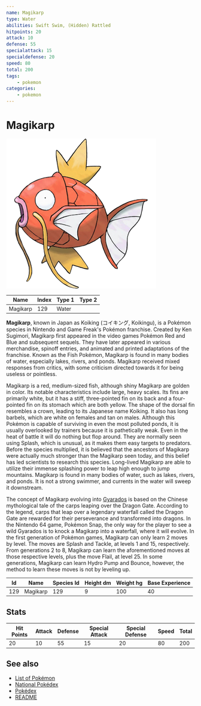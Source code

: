 ```yaml
---
name: Magikarp
type: Water
abilities: Swift Swim, (Hidden) Rattled
hitpoints: 20
attack: 10
defense: 55
specialattack: 15
specialdefense: 20
speed: 80
total: 200
tags:
    - pokemon
categories:
    - pokemon
---
```


# Magikarp


![Magikarp](images/129.png)

| **Name** | **Index** | **Type 1** | **Type 2** |
|----|----|----|----|
| Magikarp | 129 | Water  |  |

**Magikarp**, known in Japan as Koiking (&#x30b3;&#x30a4;&#x30ad;&#x30f3;&#x30b0;, Koikingu), is a Pok&#x00e9;mon species in Nintendo and Game Freak's Pok&#x00e9;mon franchise. Created by Ken Sugimori, Magikarp first appeared in the video games Pok&#x00e9;mon Red and Blue and subsequent sequels. They have later appeared in various merchandise, spinoff entries, and animated and printed adaptations of the franchise. Known as the Fish Pok&#x00e9;mon, Magikarp is found in many bodies of water, especially lakes, rivers, and ponds. Magikarp received mixed responses from critics, with some criticism directed towards it for being useless or pointless.

Magikarp is a red, medium-sized fish, although shiny Magikarp are golden in color. Its notable characteristics include large, heavy scales. Its fins are primarily white, but it has a stiff, three-pointed fin on its back and a four-pointed fin on its stomach which are both yellow. The shape of the dorsal fin resembles a crown, leading to its Japanese name Koiking. It also has long barbels, which are white on females and tan on males. Although this Pok&#x00e9;mon is capable of surviving in even the most polluted ponds, it is usually overlooked by trainers because it is pathetically weak. Even in the heat of battle it will do nothing but flop around. They are normally seen using Splash, which is unusual, as it makes them easy targets to predators. Before the species multiplied, it is believed that the ancestors of Magikarp were actually much stronger than the Magikarp seen today, and this belief has led scientists to research this species. Long-lived Magikarp are able to utilize their immense splashing power to leap high enough to jump mountains. Magikarp is found in many bodies of water, such as lakes, rivers, and ponds. It is not a strong swimmer, and currents in the water will sweep it downstream.

The concept of Magikarp evolving into [Gyarados](Gyarados.md) is based on the Chinese mythological tale of the carps leaping over the Dragon Gate. According to the legend, carps that leap over a legendary waterfall called the Dragon Gate are rewarded for their perseverance and transformed into dragons. In the Nintendo 64 game, Pok&#x00e9;mon Snap, the only way for the player to see a wild Gyarados is to knock a Magikarp into a waterfall, where it will evolve. In the first generation of Pok&#x00e9;mon games, Magikarp can only learn 2 moves by level. The moves are Splash and Tackle, at levels 1 and 15, respectively. From generations 2 to 8, Magikarp can learn the aforementioned moves at those respective levels, plus the move Flail, at level 25. In some generations, Magikarp can learn Hydro Pump and Bounce, however, the method to learn these moves is not by leveling up.



| **Id** | **Name** | **Species Id** | **Height dm** | **Weight hg** | **Base Experience** |
|--------|----------|----------------|------------|------------|---------------------|
| 129 | Magikarp | 129 | 9 | 100 | 40 |



## Stats

| **Hit Points** | **Attack** | **Defense** | **Special Attack** | **Special Defense** | **Speed** | **Total** |
|----------------|------------|-------------|--------------------|---------------------|-----------|-----------|
| 20 | 10 | 55 | 15 | 20 | 80 | 200 |

## See also

- [List of Pokémon](../pokemon.md)
- [National Pokédex](../national_pokedex.md)
- [Pokédex](../pokedex.md)
- [README](../README.md)
